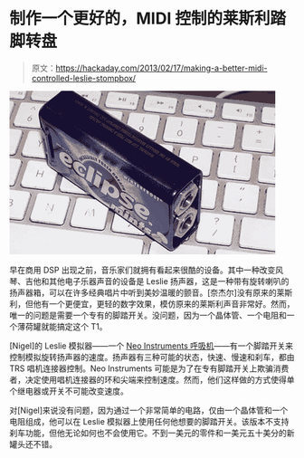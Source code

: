 # 制作一个更好的，MIDI 控制的莱斯利踏脚转盘

> 原文：<https://hackaday.com/2013/02/17/making-a-better-midi-controlled-leslie-stompbox/>

![mint](img/56242943f9deb1ec361dafcfeded94fc.png)

早在商用 DSP 出现之前，音乐家们就拥有看起来很酷的设备。其中一种改变风琴、吉他和其他电子乐器声音的设备是 Leslie 扬声器，这是一种带有旋转喇叭的扬声器箱，可以在许多经典唱片中听到美妙温暖的颤音。[奈杰尔]没有原来的莱斯利，但他有一个更便宜，更轻的数字效果，模仿原来的莱斯利声音非常好。然而，唯一的问题是需要一个专有的脚踏开关。没问题，因为一个晶体管、一个电阻和一个薄荷罐就能搞定这个 T1。

[Nigel]的 Leslie 模拟器——一个 [Neo Instruments 呼吸机](http://neo-instruments.de/en/ventilator/ventilator-features)——有一个脚踏开关来控制模拟旋转扬声器的速度。扬声器有三种可能的状态，快速、慢速和刹车，都由 TRS 唱机连接器控制。Neo Instruments 可能是为了在专有脚踏开关上欺骗消费者，决定使用唱机连接器的环和尖端来控制速度。然而，他们这样做的方式使得单个继电器或开关不可能改变速度。

对[Nigel]来说没有问题，因为通过一个非常简单的电路，仅由一个晶体管和一个电阻组成，他可以在 Leslie 模拟器上使用任何他想要的脚踏开关。该版本不支持刹车功能，但他无论如何也不会使用它。不到一美元的零件和一美元五十美分的新罐头还不错。